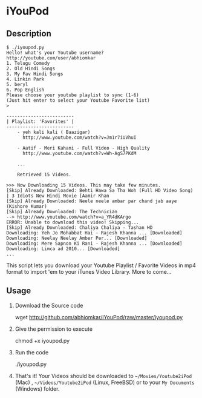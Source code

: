 iYouPod
=======

Description
-----------
	$ ./iyoupod.py                                                                                        
	Hello! what's your Youtube username?
	http://youtube.com/user/abhiomkar
	1. Telugu Comedy
	2. Old Hindi Songs
	3. My Fav Hindi Songs
	4. Linkin Park
	5. beryl
	6. Pop English
	Please choose your youtube playlist to sync (1-6)
	(Just hit enter to select your Youtube Favorite list)
	> 

	-------------------------
	| Playlist: 'Favorites' |
	-------------------------
		- yeh kali kali ( Baazigar)
		  http://www.youtube.com/watch?v=Jm1r7iUVhuI

		- Aatif - Meri Kahani - Full Video - High Quality
		  http://www.youtube.com/watch?v=Wh-AgS7PKdM

		...
		
		Retrieved 15 Videos.

	>>> Now Downloading 15 Videos. This may take few minutes.
	[Skip] Already Downloaded: Behti Hawa Sa Tha Woh (Full HD Video Song) | 3 Idiots New Hindi Movie [Aamir Khan 
	[Skip] Already Downloaded: Neele neele ambar par chand jab aaye (Kishore Kumar)
	[Skip] Already Downloaded: The Technician
	--> http://www.youtube.com/watch?v=a_YR4dKArgo
	ERROR: Unable to download this video! Skipping...
	[Skip] Already Downloaded: Chaliya Chaliya - Tashan HD
	Downloading: Yeh Jo Mohabbat Hai - Rajesh Khanna ... [Downloaded]
	Downloading: Neelay Neelay Amber Per... [Downloaded]
	Downloading: Mere Sapnon Ki Rani - Rajesh Khanna ... [Downloaded]
	Downloading: Limca ad 2010... [Downloaded]
	...

	
This script lets you download your Youtube Playlist / Favorite Videos in mp4 format to import 'em to your iTunes Video Library.
More to come...

Usage
-----

1. Download the Source code

	wget http://github.com/abhiomkar/iYouPod/raw/master/iyoupod.py

2. Give the permission to execute

	chmod +x iyoupod.py

3. Run the code

	./iyoupod.py

4. That's it! Your Videos should be downloaded to `~/Movies/Youtube2iPod` (Mac) , `~/Videos/Youtube2iPod` (Linux, FreeBSD) or to your `My Documents` (Windows) folder.

